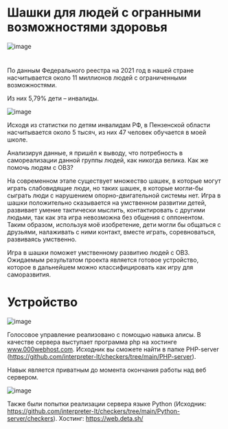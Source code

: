 # Шашки для людей с огранными возможностями здоровья

![image](https://user-images.githubusercontent.com/84613812/147714583-b9e68522-415b-4874-b7a1-3121a196f5a7.png)
#
По данным Федерального реестра на 2021 год в нашей стране насчитывается около 11 миллионов людей с ограниченными возможностями.  

Из них 5,79% дети – инвалиды. 

![image](https://user-images.githubusercontent.com/84613812/147714741-be68a04c-bf6b-420f-9b18-ad5692dc363a.png)

Исходя из статистки по детям инвалидам РФ, в Пензенской области насчитывается около 5 тысяч, из них 47 человек обучается в моей школе.  

Анализируя данные, я пришёл к выводу, что потребность в самореализации данной группы людей, как никогда велика. Как же помочь людям с ОВЗ? 

На современном этапе существует множество шашек, в которые могут играть слабовидящие люди, но таких шашек, в которые могли-бы сыграть люди с нарушением опорно-двигательной системы нет. Игра в шашки положительно сказывается на умственном развитии детей, развивает умение тактически мыслить, контактировать с другими людьми, так как эта игра невозможна без общения с оппонентом. Таким образом, используя моё изобретение, дети могли бы общаться с друзьями, налаживать с ними контакт, вместе играть, соревноваться, развиваясь умственно. 

Игра в шашки поможет умственному развитию людей с ОВЗ.
Ожидаемым результатом проекта является готовое устройство, которое в дальнейшем можно классифицировать как игру для саморазвития.

# Устройство

![image](https://user-images.githubusercontent.com/84613812/147714874-397d44d5-c577-49a0-8447-8e28e4d42e0a.png)

Голосовое управление реализовано с помощью навыка алисы. В качестве сервера выступает программа php на хостинге www.000webhost.com. Исходник вы сможете найти в папке PHP-server (https://github.com/interpreter-It/checkers/tree/main/PHP-server).

Навык является приватным до момента окончания работы над веб сервером.

![image](https://user-images.githubusercontent.com/84613812/147715240-a6480e34-e203-4a97-942c-02228e3c3a8b.png)

Также были попытки реализации сервера языке Python (Исходник: https://github.com/interpreter-It/checkers/tree/main/Python-server/checkers).
Хостинг: https://web.deta.sh/


